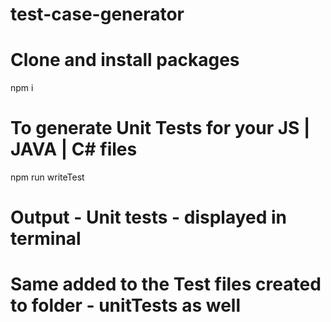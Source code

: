 # test-case-generator
 
# Clone and install packages

npm i

# To generate Unit Tests for your JS | JAVA | C# files

npm run writeTest

# Output - Unit tests -  displayed in terminal
# Same added to the Test files created to folder - unitTests as well
